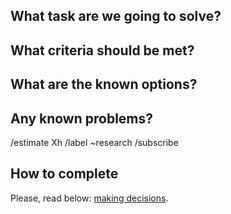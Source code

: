 ## What task are we going to solve?


## What criteria should be met?


## What are the known options?


## Any known problems?

/estimate Xh
/label ~research
/subscribe


## How to complete

Please, read below: [making decisions](https://wemake-services.github.io/meta/rsdp/making-decisions).
